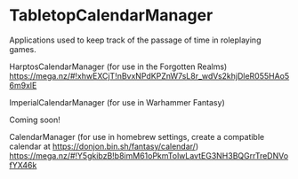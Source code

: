 # TabletopCalendarManager
Applications used to keep track of the passage of time in roleplaying games.

HarptosCalendarManager (for use in the Forgotten Realms)
https://mega.nz/#!xhwEXCjT!nBvxNPdKPZnW7sL8r_wdVs2khjDleR055HAo56m9xlE

ImperialCalendarManager (for use in Warhammer Fantasy)

Coming soon!

CalendarManager (for use in homebrew settings, create a compatible calendar at https://donjon.bin.sh/fantasy/calendar/)
https://mega.nz/#!Y5gkibzB!b8imM61oPkmTolwLavtEG3NH3BQGrrTreDNVofYX46k
